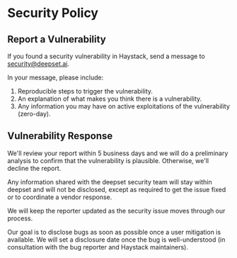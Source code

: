 # Security Policy

## Report a Vulnerability

If you found a security vulnerability in Haystack, send a message to
[security@deepset.ai](mailto:security@deepset.ai).

In your message, please include:

1. Reproducible steps to trigger the vulnerability.
2. An explanation of what makes you think there is a vulnerability.
3. Any information you may have on active exploitations of the vulnerability (zero-day).

## Vulnerability Response

We'll review your report within 5 business days and we will do a preliminary analysis
to confirm that the vulnerability is plausible. Otherwise, we'll decline the report. 

Any information shared with the deepset security team will stay within deepset and will not
be disclosed, except as required to get the issue fixed or to coordinate a vendor response.

We will keep the reporter updated as the security issue moves through our process.

Our goal is to disclose bugs as soon as possible once a user mitigation is available. We
will set a disclosure date once the bug is well-understood (in consultation with the bug
reporter and Haystack maintainers).
